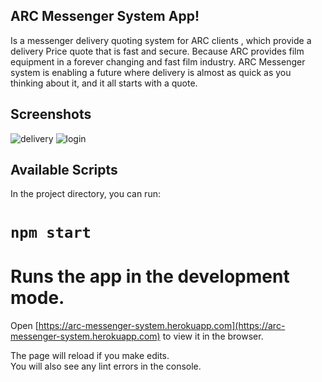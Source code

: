 ## ARC Messenger System App!

Is a messenger delivery quoting system for ARC clients , which provide a delivery Price quote that is fast and secure. Because ARC provides film equipment in a forever changing and fast film industry. ARC Messenger system is enabling a future where delivery is almost as quick as you thinking about it, and it all starts with a quote.

## Screenshots

![delivery](https://user-images.githubusercontent.com/35941364/46116140-a7f0db80-c1c8-11e8-8f55-d9745760dfa8.png)
![login](https://user-images.githubusercontent.com/35941364/46117927-fd7db600-c1d1-11e8-85d8-db7fdf68f06d.png)

## Available Scripts

In the project directory, you can run:

# `npm start`

# Runs the app in the development mode.<br>
Open [https://arc-messenger-system.herokuapp.com](https://arc-messenger-system.herokuapp.com) to view it in the browser.

The page will reload if you make edits.<br>
You will also see any lint errors in the console.





